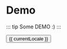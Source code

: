 <script setup>
  import DemoLayout from './DemoLayout.vue'
  import ZDatePicker from '../src/ZDatePicker.vue'
  import { ref } from 'vue'
  const dateValue = ref({
  startDate: "",
  endDate: "",
  });

const currentLocale = ref("en");

const switchMode = () => {
  currentLocale.value == "fa" ? (currentLocale.value = "en") : (currentLocale.value = "fa");
};
</script>

# Demo

::: tip
Some DEMO :)
:::

<DemoLayout>
    <button  @click="switchMode()"
    class="bg-blue-500 hover:bg-blue-700 text-white font-bold py-1 px-3 rounded capitalize"
    >
    {{ currentLocale }}
    </button>
    <br />
    <br />
    <div class="grid grid-rows-2 gap-4" :key="currentLocale">
    <ZDatePicker :i18n="currentLocale" v-model="dateValue.startDate" />
    </div>
</DemoLayout>
